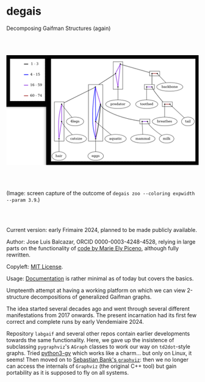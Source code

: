 # degais
Decomposing Gaifman Structures (again)

<br>
<br>

![Zoo dataset, freq thr 28, exp 4](zoo_28_exp_3_9.png)

<!--- 
Check out this one day.
--->

<br>
<br>

(Image: screen capture of the outcome of 
`degais zoo --coloring expwidth --param 3.9`.)

<br>
<br>

Current version: early Frimaire 2024, 
planned to be made publicly available.

Author: Jose Luis Balcazar, ORCID 0000-0003-4248-4528,
relying in large parts on the functionality of 
[code by Marie Ely Piceno](https://github.com/balqui/labgaif),
although fully rewritten.

Copyleft: [MIT License](https://en.wikipedia.org/wiki/MIT_License).

Usage: [Documentation](https://github.com/balqui/degais)
is rather minimal as of today but covers the basics. 

Umpteenth attempt at having a working platform on which 
we can view 2-structure decompositions of generalized 
Gaifman graphs.

The idea started several decades ago and went through several
different manifestations from 2017 onwards. The present 
incarnation had its first few correct and complete runs
by early Vendemiaire 2024.

Repository `labgaif` and several other repos contain earlier 
developments towards the same functionality. Here, we gave up 
the insistence of subclassing `pygraphviz`'s `AGraph` classes 
to work our way on `td2dot`-style graphs. Tried 
[python3-gv](https://graphviz.org/pdf/gv.3python.pdf)
which works like a charm... but only on Linux, it seems! 
Then moved on to 
[Sebastian Bank's `graphviz`](https://graphviz.readthedocs.io):
then we no longer can access the internals of `Graphviz` 
(the original C++ tool) but gain portability as it is 
supposed to fly on all systems.
